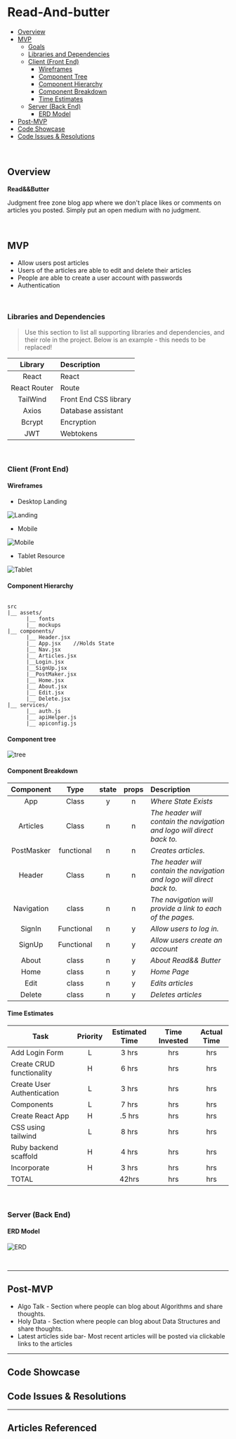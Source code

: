# Read-And-butter


- [Overview](#overview)
- [MVP](#mvp)
  - [Goals](#goals)
  - [Libraries and Dependencies](#libraries-and-dependencies)
  - [Client (Front End)](#client-front-end)
    - [Wireframes](#wireframes)
    - [Component Tree](#component-tree)
    - [Component Hierarchy](#component-hierarchy)
    - [Component Breakdown](#component-breakdown)
    - [Time Estimates](#time-estimates)
  - [Server (Back End)](#server-back-end)
    - [ERD Model](#erd-model)
- [Post-MVP](#post-mvp)
- [Code Showcase](#code-showcase)
- [Code Issues & Resolutions](#code-issues--resolutions)

<br>

## Overview

**Read&&Butter** 

Judgment free zone blog app where we don't place likes or comments on articles you posted. Simply put an open medium with no judgment. 

<br>

## MVP


- Allow users post articles 
- Users of the articles are able to edit and delete their articles  
- People are able to create a user account with passwords
- Authentication


<br>

### Libraries and Dependencies

> Use this section to list all supporting libraries and dependencies, and their role in the project. Below is an example - this needs to be replaced!

|     Library      | Description                                |
| :--------------: | :----------------------------------------- |
|      React       | React|
|   React Router   | Route |
| TailWind | Front End CSS library |
|     Axios      | Database assistant |
|     Bcrypt      | Encryption |
|     JWT      | Webtokens |


<br>

### Client (Front End)

#### Wireframes






- Desktop Landing

![Landing](https://i.imgur.com/m5FQ4eB.png)

- Mobile

![Mobile](https://i.imgur.com/fqwx5DU.png)

- Tablet Resource

![Tablet](https://i.imgur.com/QOjq49h.png)




#### Component Hierarchy

``` structure

src
|__ assets/
      |__ fonts
      |__ mockups
|__ components/
      |__ Header.jsx
      |__ App.jsx    //Holds State
      |__ Nav.jsx
      |__ Articles.jsx
      |__Login.jsx
      |__SignUp.jsx
      |__PostMaker.jsx
      |__ Home.jsx
      |__ About.jsx
      |__ Edit.jsx
      |__ Delete.jsx
|__ services/
      |__ auth.js
      |__ apiHelper.js
      |__ apiconfig.js

```
#### Component tree
![tree](https://i.imgur.com/BQmEfnL.png)


#### Component Breakdown



|  Component   |    Type    | state | props | Description                                                      |
| :----------: | :--------: | :---: | :---: | :--------------------------------------------------------------- |
|    App    | Class |   y   |   n   | _Where State Exists_               |
|    Articles    | Class |   n   |   n   | _The header will contain the navigation and logo will direct back to._               |
|    PostMasker    | functional |   n   |   n   | _Creates articles._               |
|    Header    | Class |   n   |   n   | _The header will contain the navigation and logo will direct back to._               |
|  Navigation  | class |   n   |   n   | _The navigation will provide a link to each of the pages._       |
| SignIn | Functional |   n   |   y   | _Allow users to log in._                 |
| SignUp | Functional |   n   |   y   | _Allow users create an account_                 |
| About | class |   n   |   y   | _About Read&& Butter_                 |
| Home | class |   n   |   y   | _Home Page_                 |
| Edit | class |   n   |   y   | _Edits articles_                 |
| Delete | class |   n   |   y   | _Deletes articles_                 |

#### Time Estimates


| Task                | Priority | Estimated Time | Time Invested | Actual Time |
| ------------------- | :------: | :------------: | :-----------: | :---------: |
| Add Login Form    |    L     |     3 hrs      |      hrs     |     hrs    |
| Create CRUD functionality |    H     |     6 hrs      |      hrs     |     hrs     |
| Create User Authentication    |    L     |     3 hrs      |      hrs     |     hrs    |
|  Components   |    L     |     7 hrs      |     hrs     |     hrs    |
| Create React App   |    H     |     .5 hrs      |      hrs     |     hrs    |
| CSS using tailwind   |    L     |     8 hrs      |      hrs     |     hrs    |
| Ruby backend scaffold   |    H     |     4 hrs      |      hrs     |     hrs    |
| Incorporate   |    H     |     3 hrs      |      hrs     |     hrs    |
| TOTAL               |          |     42hrs      |      hrs     |     hrs     |


<br>

### Server (Back End)

#### ERD Model
![ERD](https://i.imgur.com/rDkdUjb.png)


<br>

***

## Post-MVP
- Algo Talk - Section where people can blog about Algorithms and share thoughts.
- Holy Data - Section where people can blog about Data Structures and share thoughts.
- Latest articles side bar- Most recent articles will be posted via clickable links to the articles 

***

## Code Showcase



## Code Issues & Resolutions

***
## Articles Referenced